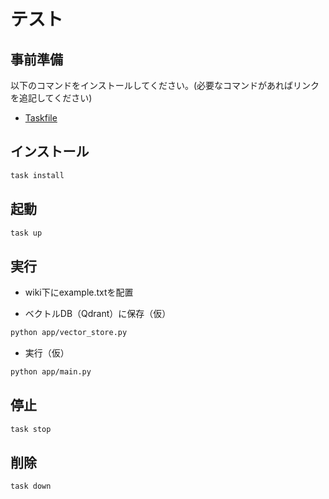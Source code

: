 # テスト

## 事前準備
以下のコマンドをインストールしてください。(必要なコマンドがあればリンクを追記してください)
- [Taskfile](https://taskfile.dev/ja-JP/installation/)

## インストール

```bash
task install
```

## 起動

```bash
task up
```

## 実行

- wiki下にexample.txtを配置

- ベクトルDB（Qdrant）に保存（仮）

```bash
python app/vector_store.py
```

- 実行（仮）

```bash
python app/main.py
```

## 停止
```bash
task stop
```

## 削除
```bash
task down
```
